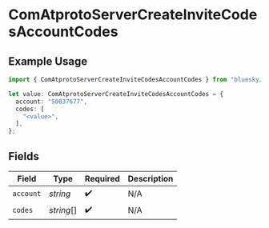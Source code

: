 # ComAtprotoServerCreateInviteCodesAccountCodes

## Example Usage

```typescript
import { ComAtprotoServerCreateInviteCodesAccountCodes } from "bluesky/models/components";

let value: ComAtprotoServerCreateInviteCodesAccountCodes = {
  account: "50037677",
  codes: [
    "<value>",
  ],
};
```

## Fields

| Field              | Type               | Required           | Description        |
| ------------------ | ------------------ | ------------------ | ------------------ |
| `account`          | *string*           | :heavy_check_mark: | N/A                |
| `codes`            | *string*[]         | :heavy_check_mark: | N/A                |